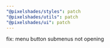 ```yaml
---
"@pixelshades/styles": patch
"@pixelshades/utils": patch
"@pixelshades/ui": patch
---
```


fix: menu button submenus not opening
